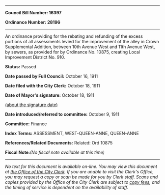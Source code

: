 

********

**Council Bill Number: 16397**
   
**Ordinance Number: 28196**
********

 An ordinance providing for the rebating and refunding of the excess portions of all assessments levied for the improvement of the alley in Crown Supplemental Addition, between 10th Avenue West and 11th Avenue West, by sewers, as provided for by Ordinance No. 10875, creating Local Improvement District No. 910.

**Status:** Passed
   
**Date passed by Full Council:** October 16, 1911
   
**Date filed with the City Clerk:** October 18, 1911
   
**Date of Mayor's signature:** October 18, 1911
   
[(about the signature date)](/~public/approvaldate.htm)
   
   
   
**Date introduced/referred to committee:** October 9, 1911
   
**Committee:** Finance
   
   
**Index Terms:** ASSESSMENT, WEST-QUEEN-ANNE, QUEEN-ANNE

**References/Related Documents:** Related: Ord 10875

**Fiscal Note:**_(No fiscal note available at this time)_
********

_No text for this document is available on-line. You may view this document at [the Office of the City Clerk](http://www.seattle.gov/leg/clerk/contactUs.htm). If you are unable to visit the Clerk's Office, you may request a copy or scan be made for you by Clerk staff. Scans and copies provided by the Office of the City Clerk are subject to [copy fees](http://clerk.seattle.gov/~public/clerkfees.htm), and the timing of service is dependent on the availability of staff._


